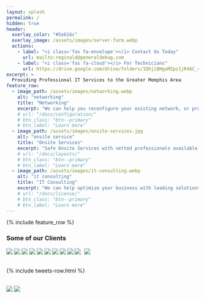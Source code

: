 ```yaml
---
layout: splash
permalink: /
hidden: true
header:
  overlay_color: "#5e616c"
  overlay_image: /assets/images/server-farm.webp
  actions:
    - label: "<i class='fas fa-envelope'></i> Contact Us Today"
      url: mailto:reginald@generaldebug.com
    - label: "<i class='fas fa-cloud'></i> For Technicians"
      url: https://drive.google.com/drive/folders/1QhjiBHgaMZpz1jR46C_4l0DfzdZZiZnb?usp=sharing
excerpt: >
  Providing Professional IT Services to the Greater Memphis Area
feature_row:
  - image_path: /assets/images/networking.webp
    alt: "networking"
    title: "Networking"
    excerpt: "We can help you reconfigure your existing network, or provide new networking services"
    # url: "/docs/configuration/"
    # btn_class: "btn--primary"
    # btn_label: "Learn more"
  - image_path: /assets/images/onsite-services.jpg
    alt: "onsite service"
    title: "Onsite Services"
    excerpt: "Safe Onsite Services with vetted professionals available as a team"
    # url: "/docs/layouts/"
    # btn_class: "btn--primary"
    # btn_label: "Learn more"
  - image_path: /assets/images/it-consulting.webp
    alt: "it consulting"
    title: "IT Consulting"
    excerpt: "We can help optimize your business with leading solutions"
    # url: "/docs/license/"
    # btn_class: "btn--primary"
    # btn_label: "Learn more"      
---
```


{% include feature_row %}

### Some of our Clients
<div class="corprow">
<img class="corplogos" src="assets/images/corplogos/mcdonalds.png">
<img class="corplogos" src="assets/images/corplogos/mckesson.png">
<img class="corplogos" src="assets/images/corplogos/acadian.png">
<img class="corplogos" src="assets/images/corplogos/family dollar.png">
<img class="corplogos" src="assets/images/corplogos/home depot.png">
<img class="corplogos" src="assets/images/corplogos/ashley stewart.png">
<img class="corplogos" src="assets/images/corplogos/walmart.webp">
<img class="corplogos" src="assets/images/corplogos/whole foods.png">
<img class="corplogos" src="assets/images/corplogos/dollar general.jpg">
<img class="corplogos" src="assets/images/corplogos/marshalls.png">
<img class="corplogos" style="padding-left:5px;padding-right:5px;" src="assets/images/corplogos/public storage.png">
</div>

<br>

{% include tweets-row.html %}

<br>
<div class="certrow">
<img class="certlogos" src="assets/images/certlogos/womenowned.png">
<img class="certlogos" src="assets/images/certlogos/minorityowned.png">
</div>